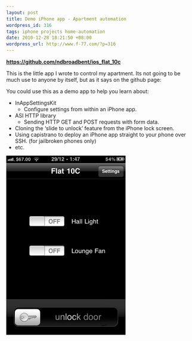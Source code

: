 ```yaml
---
layout: post
title: Demo iPhone app - Apartment automation
wordpress_id: 316
tags: iphone projects home-automation
date: 2010-12-28 18:21:50 +08:00
wordpress_url: http://www.f-77.com/?p=316
---
```

<a href="https://github.com/ndbroadbent/ios_flat_10c"><strong>https://github.com/ndbroadbent/ios_flat_10c</strong></a>

This is the little app I wrote to control my apartment. Its not going to be much use to anyone by itself, but as it says on the github page:

You could use this as a demo app to help you learn about:
<ul>
	<li>InAppSettingsKit
<ul>
	<li>Configure settings from within an iPhone app.</li>
</ul>
</li>
	<li>ASI HTTP library
<ul>
	<li>Sending HTTP GET and POST requests with form data.</li>
</ul>
</li>
	<li>Cloning the ‘slide to unlock’ feature from the iPhone lock screen.</li>
	<li>Using capistrano to deploy an iPhone app straight to your phone over SSH. (for jailbroken phones only)</li>
	<li>etc.</li>
</ul>
<img class="lightbox thumb" src="/images/posts/2010/12/photo3.png" alt="Apartment Automation" />

